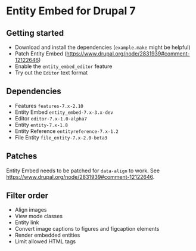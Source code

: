 # Entity Embed for Drupal 7

## Getting started

* Download and install the dependencies (`example.make` might be helpful)
* Patch Entity Embed (https://www.drupal.org/node/2831939#comment-12122646)
* Enable the `entity_embed_editor` feature
* Try out the `Editor` text format

## Dependencies

* Features `features-7.x-2.10`
* Entity Embed `entity_embed-7.x-3.x-dev`
* Editor `editor-7.x-1.0-alpha7`
* Entity `entity-7.x-1.8`
* Entity Reference `entityreference-7.x-1.2`
* File Entity `file_entity-7.x-2.0-beta3`

## Patches

Entity Embed needs to be patched for `data-align` to work. See https://www.drupal.org/node/2831939#comment-12122646.

## Filter order

* Align images
* View mode classes
* Entity link
* Convert image captions to figures and figcaption elements
* Render embedded entities
* Limit allowed HTML tags
